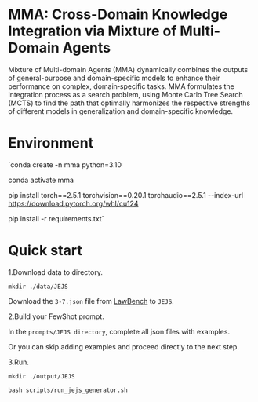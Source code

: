 # MMA: Cross-Domain Knowledge Integration via Mixture of Multi-Domain Agents
Mixture of Multi-domain Agents (MMA) dynamically combines the outputs of general-purpose and domain-specific models to enhance their performance on complex, domain‑specific tasks. MMA formulates the integration process as a search problem, using Monte Carlo Tree Search (MCTS) to find the path that optimally harmonizes the respective strengths of different models in generalization and domain-specific knowledge. 

# Environment
`conda create -n mma python=3.10

conda activate mma

pip install torch==2.5.1 torchvision==0.20.1 torchaudio==2.5.1 --index-url https://download.pytorch.org/whl/cu124

pip install -r requirements.txt`

# Quick start
1.Download data to directory.

`mkdir ./data/JEJS`

Download the `3-7.json` file from [LawBench](https://github.com/open-compass/LawBench) to `JEJS`.

2.Build your FewShot prompt.

In the `prompts/JEJS directory`, complete all json files with examples.

Or you can skip adding examples and proceed directly to the next step.

3.Run.

`mkdir ./output/JEJS`

`bash scripts/run_jejs_generator.sh`
